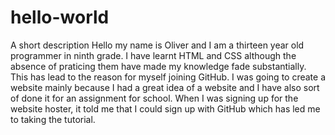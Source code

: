 # hello-world
A short description
Hello my name is Oliver and I am a thirteen year old programmer in ninth grade. I have learnt HTML and CSS although the absence of praticing them have made my knowledge fade substantially. This has lead to the reason for myself joining GitHub. I was going to create a website mainly because I had a great idea of a website and I have also sort of done it for an assignment for school. When I was signing up for the website hoster, it told me that I could sign up with GitHub which has led me to taking the tutorial.
